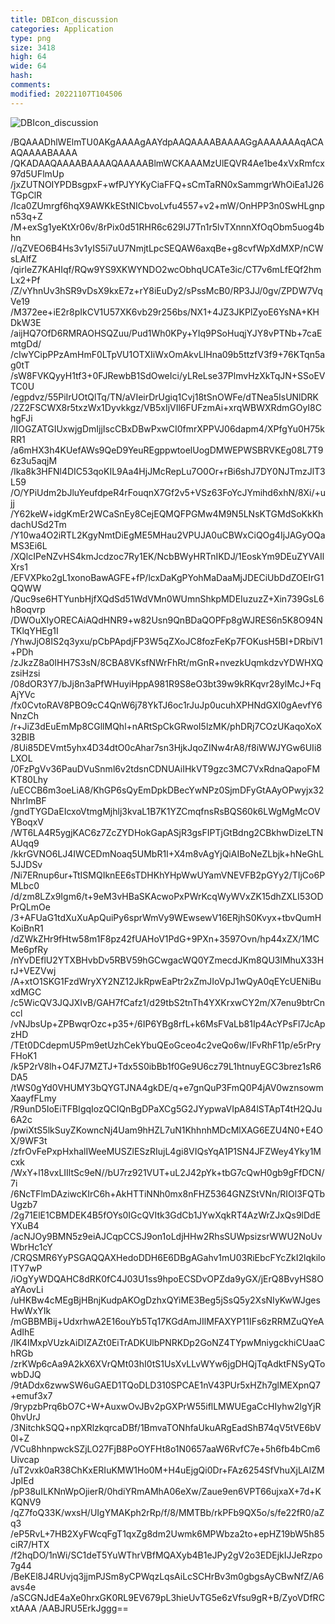 ```yaml
---
title: DBIcon_discussion
categories: Application
type: png
size: 3418
high: 64
wide: 64
hash: 
comments: 
modified: 20221107T104506
---
```

![DBIcon_discussion][1]

[1]: data:image/png;base64,iVBORw0KGgoAAAANSUhEUgAAAEAAAABACAYAAAHdbkFIAAAABGdBTUEAALGPC/xh
/BQAAADhlWElmTU0AKgAAAAgAAYdpAAQAAAABAAAAGgAAAAAAAqACAAQAAAABAAAA
/QKADAAQAAAABAAAAQAAAAABlmWCKAAAMzUlEQVR4Ae1be4xVxRmfcx97d5UFlmUp
/jxZUTNOIYPDBsgpxF+wfPJYYKyCiaFFQ+sCmTaRN0xSammgrWhOiEa1J26TGpClR
/Ica0ZUmrgf6hqX9AWKkEStNICbvoLvfu4557+v2+mW/OnHPP3n0SwHLgnpn53q+Z
/M+exSg1yeKtXr06v/8rPix0d51RHR6c629lJ7Tn1r5lvTXnnnXfOqObm5uog4bhn
//qZVEO6B4Hs3v1yIS5i7uU7NmjtLpcSEQAW6axqBe+g8cvfWpXdMXP/nCWsLAlfZ
/qirleZ7KAHIqf/RQw9YS9XKWYNDO2wcObhqUCATe3ic/CT7v6mLfEQf2hmLx2+Pf
/Z/vYhnUv3hSR9vDsX9kxE7z+rY8iEuDy2/sPssMcB0/RP3JJ/0gv/ZPDW7VqVe19
/M372ee+iE2r8pIkCV1U57XK6vb29r256bs/NX1+4JZ3JKPlZyoE6YsNA+KHDkW3E
/aijHQ7OfD6RMRAOHSQZuu/Pud1Wh0KPy+YIq9PSoHuqjYJY8vPTNb+7caEmtgDd/
/cIwYCipPPzAmHmF0LTpVU1OTXIiWxOmAkvLlHna09b5ttzfV3f9+76KTqn5ag0tT
/sW8FVKQyyH1tf3+0FJRewbB1SdOweIci/yLReLse37PlmvHzXkTqJN+SSoEVTC0U
/egpdvz/55PiIrUOtQlTq/TN/aVIeirDrUgiq1Cvj18tSnOWFe/dTNea5IsUNlDRK
/2Z2FSCWX8r5txzWx1Dyvkkgz/VB5xIjVIl6FUFzmAi+xrqWBWXRdmGOyI8ChgFJi
/lIOGZATGIUxwjgDmIjjIscCBxDBwPxwCI0fmrXPPVJ06dapm4/XPfgYu0H75kRR1
/a6mHX3h4KUefAWs9QeD9YeuREgppwtoelUogDMWEPWSBRVKEg08L7T96z3u5aqjM
/Ika8k3HFNl4DIC53qoKIL9Aa4HjJMcRepLu7O0Or+rBi6shJ7DY0NJTmzJlT3L59
/O/YPiUdm2bJluYeufdpeR4rFouqnX7Gf2v5+VSz63FoYcJYmihd6xhN/8Xi/+ujj
/Y62keW+idgKmEr2WCaSnEy8CejEQMQFPGMw4M9N5LNsKTGMdSoKkKhdachUSd2Tm
/Y10wa4O2iRTL2KgyNmtDiEgME5MHau2VPUJA0uCBWxCiQOg4IjJAGyOQaMS3Ei6L
/XQlcIPeNZvHS4kmJcdzoc7Ry1EK/NcbBWyHRTnIKDJ/1EoskYm9DEuZYVAIlXrs1
/EFVXPko2gL1xonoBawAGFE+fP/lcxDaKgPYohMaDaaMjJDECiUbDdZOEIrG1QQWW
/Quc9se6HTYunbHjfXQdSd51WdVMn0WUmnShkpMDEIuzuzZ+Xin739GsL6h8oqvrp
/DWOuXIyORECAiAQdHNR9+w82Usn9QnBDaQOPFp8gWJRES6n5K8O94NTKlqYHEg1I
/YhwJjO8IS2q3yxu/pCbPApdjFP3W5qZXoJC8fozFeKp7FOKusH5BI+DRbiV1+PDh
/zJkzZ8a0IHH7S3sN/8CBA8VKsfNWrFhRt/mGnR+nvezkUqmkdzvYDWHXQzsiHzsi
/08dOR3Y7/bJj8n3aPfWHuyiHppA981R9S8eO3bt39w9kRKqvr28ylMcJ+FqAjYVc
/fx0CvtoRAV8PBO9cC4QnW6j78YkTJ6oc1rJuJp0ucuhXPHNdGXI0gAevfY6NnzCh
/r+JiZ3dEuEmMp8CGllMQhl+nARtSpCkGRwoI5lzMK/phDRj7COzUKaqoXoX32BIB
/8Ui85DEVmt5yhx4D34dtO0cAhar7sn3HjkJqoZINw4rA8/f8iWWJYGw6UIi8LXOL
/0FzPgVv36PauDVuSnml6v2tdsnCDNUAiIHkVT9gzc3MC7VxRdnaQapoFMKT80Lhy
/uECCB6m3oeLiA8/KhGP6sQyEmDpkDBecYwNPz0SjmDFyGtAAyOPwyjx32NhrImBF
/gndTYGDaEIcxoVtmgMjhlj3kvaL1B7K1YZCmqfnsRsBQS60k6LWgMgMcOVYBoqxV
/WT6LA4R5ygjKAC6z7ZcZYDHokGapASjR3gsFIPTjGtBdng2CBkhwDizeLTNAUqq9
/kkrGVNO6LJ4IWCEDmNoaq5UMbR1I+X4m8vAgYjQiAIBoNeZLbjk+hNeGhL5JJDSv
/Ni7ERnup6ur+TtISMQIknEE6sTDHKhYHpWwUYamVNEVFB2pGYy2/TIjCo6PMLbc0
/d/zm8LZx9Igm6/t+9eM3vHBaSKAcwoPxPWrKcqWyWVxZK15dhZXLI53ODPrQLmOe
/3+AFUaG1tdXuXuApQuiPy6sprWmVy9WEwsewV16ERjhS0Kvyx+tbvQumHKoiBnR1
/dZWkZHr9fHtw58m1F8pz42fUAHoV1PdG+9PXn+3597Ovn/hp44xZX/1MCMe6pfRy
/nYvDEflU2YTXBHvbDv5RBV59hGCwgacWQ0YZmecdJKm8QU3lMhuX33HrJ+VEZVwj
/A+xtO1SKG1FzdWryXY2NZ12JkRpwEaPtr2xZmJIoVpJ1wQyA0qEYcUENiBuxdMGC
/c5WicQV3JQJXIvB/GAH7fCafz1/d29tbS2tnTh4YXKrxwCY2m/X7enu9btrCnccl
/vNJbsUp+ZPBwqrOzc+p35+/6IP6YBg8rfL+k6MsFVaLb81Ip4AcYPsFl7JcApzHD
/TEt0DCdepmU5Pm9etUzhCekYbuQEoGceo4c2veQo6w/IFvRhF11p/e5rPryFHoK1
/k5P2rV8lh+O4FJ7MZTJ+Tdx5S0ibBb1f0Ge9U6cz79L1htnuyEGC3brez1sR6DA5
/tWS0gYd0VHUMY3bQYGTJNA4gkDE/q+e7gnQuP3FmQ0P4jAV0wznsowmXaayfFLmy
/R9unD5IoEiTFBIgqIozQCIQnBgDPaXCg5G2JYypwaVIpA84lSTApT4tH2QJu6A2c
/pwiXtS5lkSuyZKowncNj4Uam9hHZL7uN1KhhnhMDcMlXAG6EZU4N0+E4OX/9WF3t
/zfrOvFePxpHxhalIWeeMUSZlESzRIujL4gi8VIQsYqA1P1SN4JFZWey4Yky1Mcxk
/WxY+l18vxLIIltSc9eN//bU7rz921VUT+uL2J42pYk+tbG7cQwH0gb9gFfDCN/7i
/6NcTFlmDAziwcKIrC6h+AkHTTiNNh0mx8nFHZ5364GNZStVNn/RIOl3FQTbUgzb7
/2g71ElE1CBMDEK4B5fOYs0IGcQVItk3GdCb1JYwXqkRT4AzWrZJxQs9lDdEYXuB4
/acNJOy9BMN5z9eiAJCqpCCSJ9on1oLdjHHw2RhsSUWpsizsrWWU2NoUvWbrHc1cY
/CRQSMR6YyPSGAQQAXHedoDDH6E6DBgAGahv1mU03RiEbcFYcZkI2lqkilolTY7wP
/iOgYyWDQAHC8dRK0fC4J03U1ss9hpoECSDvOPZda9yGX/jErQ8BvyHS8OaYAovLi
/uHKBw4cMEgBjHBnjKudpAKOgDzhxQYiME3Beg5jSsQ5y2XsNIyKwWJgesHwWxYIk
/mGBBMBij+UdxrhwA2E16ouYb5Tq17KGdAmJIlMFAXYP11IFs6zRRMZuQYeAAdIhE
/lK4IMxpVUzkAiDIZAZt0EiTrADKUlbPNRKDp2GoNZ4TYpwMniygckhiCUaaChRGb
/zrKWp6cAa9A2kX6XVrQMt03hI0tS1UsXvLLvWYw6jgDHQjTqAdktFNSyQTowbDJQ
/9tADdx6zwwSW6uGAED1TQoDLD310SPCAE1nV43PUr5xHZh7glMEXpnQ7+emuf3x7
/9rypzbPrq6bO7C+W+AuxwOvJBv2pGXPrW55iflLMWUEgaCcHIyhw2lgYjR0hvUrJ
/3NitchkSQQ+npXRlzkqrcaDBf/1BmvaTONhfaUkuARgEadShB74qV5tVE6bV0l+Z
/VCu8hhnpwckSZjLO27FjB8PoOYFHt8o1N0657aaW6RvfC7e+5h6fb4bCm6Uivcap
/uT2vxk0aR38ChKxERIuKMW1Ho0M+H4uEjgQi0Dr+FAz6254SfVhuXjLAIZMJpIEd
/pP38uILKNnWpOjierR/0hdiYRmAMhA06eXw/Zaue9en6VPT66ujxaX+7d+KKQNV9
/qZ7foQ33K/wxsH/UIgYMAKph2rRp/f/8/MMTBb/rkPFb9QX5o/s/fe22fR0/aZq3
/eP5RvL+7HB2XyFWcqFgT1qxZg8dm2Uwmk6MPWbza2to+epHZ19bW5h85ciR7/HTX
/f2hqDO/1nWi/SC1deT5YuWThrVBfMQAXyb4B1eJPy2gV2o3EDEjkIJJeRzpo7g44
/BeKEl8J4RUvjq3jjmPJSm8yCPWqzLqsAiLcSCHrBv3m0gbgsAyCBwNfZ/A6avs4e
/aSCGNJdE4aXe0hrxGK0RL9EV679pL3hieUvTG5e6zVfsu9gR+B/ZyoVDfRCxtAAA
/AABJRU5ErkJggg==
